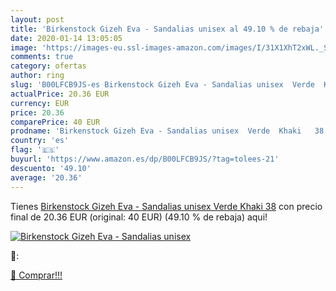 ```yaml
---
layout: post
title: 'Birkenstock Gizeh Eva - Sandalias unisex al 49.10 % de rebaja'
date: 2020-01-14 13:05:05
image: 'https://images-eu.ssl-images-amazon.com/images/I/31X1XhT2xWL._SL200_.jpg'
comments: true
category: ofertas
author: ring
slug: 'B00LFCB9JS-es Birkenstock Gizeh Eva - Sandalias unisex  Verde  Khaki   38'
actualPrice: 20.36 EUR
currency: EUR
price: 20.36
comparePrice: 40 EUR
prodname: 'Birkenstock Gizeh Eva - Sandalias unisex  Verde  Khaki   38'
country: 'es'
flag: '🇪🇸'
buyurl: 'https://www.amazon.es/dp/B00LFCB9JS/?tag=tolees-21'
descuento: '49.10'
average: '20.36'
---
```


Tienes [Birkenstock Gizeh Eva - Sandalias unisex  Verde  Khaki   38](https://www.amazon.es/dp/B00LFCB9JS/?tag=tolees-21) con precio final de  20.36 EUR (original: 40 EUR) (49.10 %  de rebaja) aqui!

[![Birkenstock Gizeh Eva - Sandalias unisex](https://images-eu.ssl-images-amazon.com/images/I/31X1XhT2xWL._SL200_.jpg)](https://www.amazon.es/dp/B00LFCB9JS/?tag=tolees-21)

🔎:


[🛒 Comprar!!!](https://www.amazon.es/dp/B00LFCB9JS/?tag=tolees-21)
